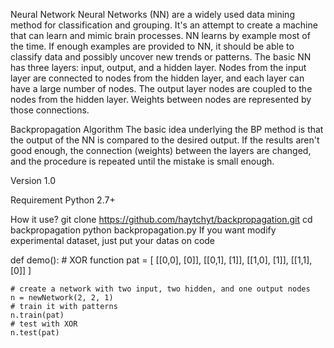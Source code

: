 Neural Network
Neural Networks (NN) are a widely used data mining method for classification and grouping. It's an attempt to create a machine that can learn and mimic brain processes. NN learns by example most of the time. If enough examples are provided to NN, it should be able to classify data and possibly uncover new trends or patterns. The basic NN has three layers: input, output, and a hidden layer. Nodes from the input layer are connected to nodes from the hidden layer, and each layer can have a large number of nodes. The output layer nodes are coupled to the nodes from the hidden layer. Weights between nodes are represented by those connections.

Backpropagation Algorithm
The basic idea underlying the BP method is that the output of the NN is compared to the desired output. If the results aren't good enough, the connection (weights) between the layers are changed, and the procedure is repeated until the mistake is small enough.

Version
1.0

Requirement
Python 2.7+

How it use?
git clone https://github.com/haytchyt/backpropagation.git
cd backpropagation
python backpropagation.py
If you want modify experimental dataset, just put your datas on code

def demo():
    #  XOR function
    pat = [
        [[0,0], [0]],
        [[0,1], [1]],
        [[1,0], [1]],
        [[1,1], [0]]
    ]

    # create a network with two input, two hidden, and one output nodes
    n = newNetwork(2, 2, 1)
    # train it with patterns
    n.train(pat)
    # test with XOR
    n.test(pat)
